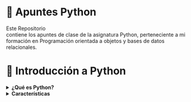 # 🐍 Apuntes Python
Este Repositorio contiene los apuntes de clase de la asignatura Python, perteneciente a mi formación en Programación orientada a objetos y bases de datos relacionales. 

# 🐍 Introducción a Python
<details>
<summary><strong>¿Qué es Python?</strong></summary><br>
<p>Python es un lenguaje de programación de alto nivel multiparadigma creado por [Guido Van Rossum](https://en.wikipedia.org/wiki/Guido_van_Rossum) en 1991, aunque actualmente es desarrollado y mantenido por la [Python Software Foundation](https://www.python.org/psf-landing/). Su nombre se inspira en el programa de televisión de los años sesenta, <em>Monty Python’s Flying Circus</em>.</p> 
<p>Python es un lenguaje de programación con muchas ventajas: Es de código abierto (certificado por la OSI), interpretable y compilable. Fácilmente extensible e integrable con otros lenguajes, y está mantenido por una gran comunidad de desarrolladores. Todo esto hace que Python sea una excelente opción para cualquier programador que quiera escribir código que sea fácil de entender, mantener y actualizar.</em></p>
<p>Una de sus características más destacadas es su sintaxis, limpia y sencilla, que lo hace fácil de aprender y leer. Empresas como <strong>Google</strong>, <strong>Instagram</strong> y <strong>Spotify</strong> utilizan <strong>Python</strong> para muchas de sus aplicaciones y servicios. También se ha ganado el favor de la comunidad <strong>data science</strong> gracias a la gran cantidad de bibliotecas y herramientas que han surgido para el análisis de datos con este lenguaje.</p>
</details>

<details>
<summary><strong>Características</strong></summary><br>
<p><strong>- Sintaxis simple:</strong> La sintaxis es muy intuitiva, lo que significa que se puede leer y entender con bastante facilidad incluso si no se tiene mucha experiencia en programación.</p>
<p><strong>- Multiplataforma y portable:</strong> Se puede ejecutar en diferentes sistemas operativos, como Windows, Linux y macOS; y se puede ejecutar en diferentes tipos de dispositivos, como ordenadores de sobremesa, servidores y dispositivos móviles.</p>
<p><strong>- Alta legibilidad:</strong> Está diseñado para ser claro y fácil de leer. Además, su código es más fácil de mantener y actualizar.</p>
<p><strong>- Gran cantidad de bibliotecas:</strong> Estas bibliotecas ayudan a que tareas como el aprendizaje automático, la visualización de datos y las operaciones matemáticas complejas sean más fáciles y eficientes.</p>
<p><strong>- Una gran comunidad de desarrolladores:</strong> ¡Python se disfruta mejor en compañía! La comunidad presume de ser fuerte, activa y colaborativa. Cualquier persona que quiera comenzar con Python o mejorar sus conocimientos tiene gran cantidad de recursos a los que acceder, como tutoriales y foros de discusión. ¡Todo el mundo es bienvenido! Gracias a su comunidad, Python tiene una gran cantidad de bibliotecas y aplicaciones disponibles de forma gratuita.</p>
<p><strong>- Proyecto de código abierto:</strong> Cualquiera puede colaborar y agregar valor al lenguaje mediante la contribución de nuevas características, o corrección de errores. Esto hace que Python sea una opción muy popular para aquellos que desean actuar como contribuyentes en la creación de software.</p>
</details>

